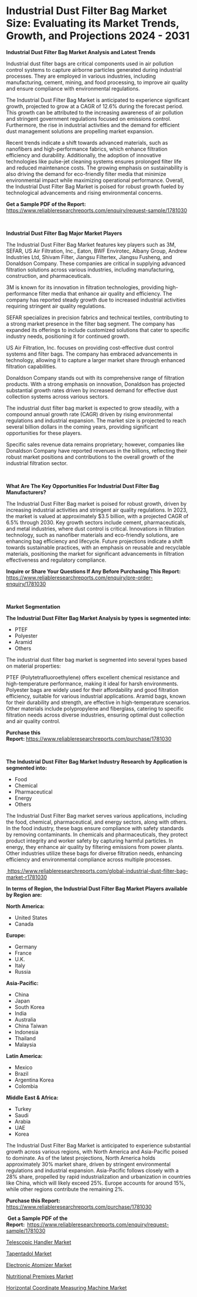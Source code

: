 <p><h1>Industrial Dust Filter Bag Market Size: Evaluating its Market Trends, Growth, and Projections 2024 - 2031</h1></p><p><strong>Industrial Dust Filter Bag Market Analysis and Latest Trends</strong></p>
<p><p>Industrial dust filter bags are critical components used in air pollution control systems to capture airborne particles generated during industrial processes. They are employed in various industries, including manufacturing, cement, mining, and food processing, to improve air quality and ensure compliance with environmental regulations. </p><p>The Industrial Dust Filter Bag Market is anticipated to experience significant growth, projected to grow at a CAGR of 12.6% during the forecast period. This growth can be attributed to the increasing awareness of air pollution and stringent government regulations focused on emissions control. Furthermore, the rise in industrial activities and the demand for efficient dust management solutions are propelling market expansion.</p><p>Recent trends indicate a shift towards advanced materials, such as nanofibers and high-performance fabrics, which enhance filtration efficiency and durability. Additionally, the adoption of innovative technologies like pulse-jet cleaning systems ensures prolonged filter life and reduced maintenance costs. The growing emphasis on sustainability is also driving the demand for eco-friendly filter media that minimize environmental impact while maximizing operational performance. Overall, the Industrial Dust Filter Bag Market is poised for robust growth fueled by technological advancements and rising environmental concerns.</p></p>
<p><strong>Get a Sample PDF of the Report:&nbsp;</strong> <a href="https://www.reliableresearchreports.com/enquiry/request-sample/1781030?utm_campaign=31&utm_medium=2&utm_source=Github&utm_content=ia&utm_term=08102024&utm_id=industrial-dust-filter-bag">https://www.reliableresearchreports.com/enquiry/request-sample/1781030</a></p>
<p>&nbsp;</p>
<p><strong>Industrial Dust Filter Bag Major Market Players</strong></p>
<p><p>The Industrial Dust Filter Bag Market features key players such as 3M, SEFAR, US Air Filtration, Inc., Eaton, BWF Envirotec, Albany Group, Andrew Industries Ltd, Shivam Filter, Jiangsu Filtertex, Jiangsu Fusheng, and Donaldson Company. These companies are critical in supplying advanced filtration solutions across various industries, including manufacturing, construction, and pharmaceuticals.</p><p>3M is known for its innovation in filtration technologies, providing high-performance filter media that enhance air quality and efficiency. The company has reported steady growth due to increased industrial activities requiring stringent air quality regulations.</p><p>SEFAR specializes in precision fabrics and technical textiles, contributing to a strong market presence in the filter bag segment. The company has expanded its offerings to include customized solutions that cater to specific industry needs, positioning it for continued growth.</p><p>US Air Filtration, Inc. focuses on providing cost-effective dust control systems and filter bags. The company has embraced advancements in technology, allowing it to capture a larger market share through enhanced filtration capabilities.</p><p>Donaldson Company stands out with its comprehensive range of filtration products. With a strong emphasis on innovation, Donaldson has projected substantial growth rates driven by increased demand for effective dust collection systems across various sectors.</p><p>The industrial dust filter bag market is expected to grow steadily, with a compound annual growth rate (CAGR) driven by rising environmental regulations and industrial expansion. The market size is projected to reach several billion dollars in the coming years, providing significant opportunities for these players.</p><p>Specific sales revenue data remains proprietary; however, companies like Donaldson Company have reported revenues in the billions, reflecting their robust market positions and contributions to the overall growth of the industrial filtration sector.</p></p>
<p>&nbsp;</p>
<p><strong>What Are The Key Opportunities For Industrial Dust Filter Bag Manufacturers?</strong></p>
<p><p>The Industrial Dust Filter Bag market is poised for robust growth, driven by increasing industrial activities and stringent air quality regulations. In 2023, the market is valued at approximately $3.5 billion, with a projected CAGR of 6.5% through 2030. Key growth sectors include cement, pharmaceuticals, and metal industries, where dust control is critical. Innovations in filtration technology, such as nanofiber materials and eco-friendly solutions, are enhancing bag efficiency and lifecycle. Future projections indicate a shift towards sustainable practices, with an emphasis on reusable and recyclable materials, positioning the market for significant advancements in filtration effectiveness and regulatory compliance.</p></p>
<p><strong>Inquire or Share Your Questions If Any Before Purchasing This Report:</strong> <a href="https://www.reliableresearchreports.com/enquiry/pre-order-enquiry/1781030?utm_campaign=31&utm_medium=2&utm_source=Github&utm_content=ia&utm_term=08102024&utm_id=industrial-dust-filter-bag">https://www.reliableresearchreports.com/enquiry/pre-order-enquiry/1781030</a></p>
<p>&nbsp;</p>
<p><strong>Market Segmentation</strong></p>
<p><strong>The Industrial Dust Filter Bag Market Analysis by types is segmented into:</strong></p>
<p><ul><li>PTEF</li><li>Polyester</li><li>Aramid</li><li>Others</li></ul></p>
<p><p>The industrial dust filter bag market is segmented into several types based on material properties: </p><p>PTEF (Polytetrafluoroethylene) offers excellent chemical resistance and high-temperature performance, making it ideal for harsh environments. Polyester bags are widely used for their affordability and good filtration efficiency, suitable for various industrial applications. Aramid bags, known for their durability and strength, are effective in high-temperature scenarios. Other materials include polypropylene and fiberglass, catering to specific filtration needs across diverse industries, ensuring optimal dust collection and air quality control.</p></p>
<p><strong>Purchase this Report:&nbsp;</strong><a href="https://www.reliableresearchreports.com/purchase/1781030?utm_campaign=31&utm_medium=2&utm_source=Github&utm_content=ia&utm_term=08102024&utm_id=industrial-dust-filter-bag">https://www.reliableresearchreports.com/purchase/1781030</a></p>
<p>&nbsp;</p>
<p><strong>The Industrial Dust Filter Bag Market Industry Research by Application is segmented into:</strong></p>
<p><ul><li>Food</li><li>Chemical</li><li>Pharmaceutical</li><li>Energy</li><li>Others</li></ul></p>
<p><p>The Industrial Dust Filter Bag market serves various applications, including the food, chemical, pharmaceutical, and energy sectors, along with others. In the food industry, these bags ensure compliance with safety standards by removing contaminants. In chemicals and pharmaceuticals, they protect product integrity and worker safety by capturing harmful particles. In energy, they enhance air quality by filtering emissions from power plants. Other industries utilize these bags for diverse filtration needs, enhancing efficiency and environmental compliance across multiple processes.</p></p>
<p><a href="https://www.reliableresearchreports.com/global-industrial-dust-filter-bag-market-r1781030?utm_campaign=31&utm_medium=2&utm_source=Github&utm_content=ia&utm_term=08102024&utm_id=industrial-dust-filter-bag">&nbsp;https://www.reliableresearchreports.com/global-industrial-dust-filter-bag-market-r1781030</a></p>
<p><strong>In terms of Region, the Industrial Dust Filter Bag Market Players available by Region are:</strong></p>
<p>
    <p> <strong> North America: </strong>
        <ul>
            <li>United States</li>
            <li>Canada</li>
        </ul>
        </p> 
    <p> <strong> Europe: </strong>
        <ul>
            <li>Germany</li>
            <li>France</li>
            <li>U.K.</li>
            <li>Italy</li>
            <li>Russia</li>
        </ul>
        </p> 
    <p> <strong> Asia-Pacific: </strong>
        <ul>
            <li>China</li>
            <li>Japan</li>
            <li>South Korea</li>
            <li>India</li>
            <li>Australia</li>
            <li>China Taiwan</li>
            <li>Indonesia</li>
            <li>Thailand</li>
            <li>Malaysia</li>
        </ul>
        </p> 
    <p> <strong> Latin America: </strong>
        <ul>
            <li>Mexico</li>
            <li>Brazil</li>
            <li>Argentina Korea</li>
            <li>Colombia</li>
        </ul>
        </p> 
    <p> <strong> Middle East & Africa: </strong>
        <ul>
            <li>Turkey</li>
            <li>Saudi</li>
            <li>Arabia</li>
            <li>UAE</li>
            <li>Korea</li>
        </ul>
    </p>
    </p>
<p><p>The Industrial Dust Filter Bag Market is anticipated to experience substantial growth across various regions, with North America and Asia-Pacific poised to dominate. As of the latest projections, North America holds approximately 30% market share, driven by stringent environmental regulations and industrial expansion. Asia-Pacific follows closely with a 28% share, propelled by rapid industrialization and urbanization in countries like China, which will likely exceed 25%. Europe accounts for around 15%, while other regions contribute the remaining 2%.</p></p>
<p><strong>Purchase this Report: </strong><a href="https://www.reliableresearchreports.com/purchase/1781030?utm_campaign=31&utm_medium=2&utm_source=Github&utm_content=ia&utm_term=08102024&utm_id=industrial-dust-filter-bag">https://www.reliableresearchreports.com/purchase/1781030</a></p>
<p>&nbsp;<strong>Get a Sample PDF of the Report:&nbsp;&nbsp;</strong><a href="https://www.reliableresearchreports.com/enquiry/request-sample/1781030?utm_campaign=31&utm_medium=2&utm_source=Github&utm_content=ia&utm_term=08102024&utm_id=industrial-dust-filter-bag">https://www.reliableresearchreports.com/enquiry/request-sample/1781030</a></p>
<p><strong></strong></p>
<p><p><a href="https://www.linkedin.com/pulse/telescopic-handler-industry-forecast-market-shifts-strategic-gflue?utm_campaign=31&utm_medium=2&utm_source=Github&utm_content=ia&utm_term=08102024&utm_id=industrial-dust-filter-bag">Telescopic Handler Market</a></p><p><a href="https://www.linkedin.com/pulse/decoding-tapentadol-industry-dynamics-strategic-imperatives-dfrne?utm_campaign=31&utm_medium=2&utm_source=Github&utm_content=ia&utm_term=08102024&utm_id=industrial-dust-filter-bag">Tapentadol Market</a></p><p><a href="https://github.com/MonroeBullock54/Market-Research-Report-List-1/blob/main/electronic-atomizer-market.md?utm_campaign=31&utm_medium=2&utm_source=Github&utm_content=ia&utm_term=08102024&utm_id=industrial-dust-filter-bag">Electronic Atomizer Market</a></p><p><a href="https://issuu.com/reportprime-2/docs/nutritional-premixes-market-size-20_eadc60734a5784?utm_campaign=31&utm_medium=2&utm_source=Github&utm_content=ia&utm_term=08102024&utm_id=industrial-dust-filter-bag">Nutritional Premixes Market</a></p><p><a href="https://github.com/CarolLPettway/Market-Research-Report-List-1/blob/main/horizontal-coordinate-measuring-machine-market.md?utm_campaign=31&utm_medium=2&utm_source=Github&utm_content=ia&utm_term=08102024&utm_id=industrial-dust-filter-bag">Horizontal Coordinate Measuring Machine Market</a></p></p>